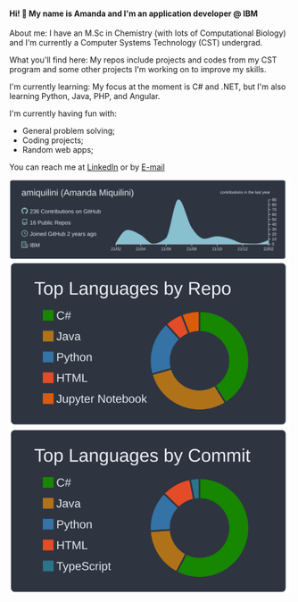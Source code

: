 #### Hi! 👋 My name is Amanda and I'm an application developer @ IBM
About me: I have an M.Sc in Chemistry (with lots of Computational Biology) and I'm currently a Computer Systems Technology (CST) undergrad.

What you'll find here: My repos include projects and codes from my CST program and some other projects I'm working on to improve my skills.

I'm currently learning: My focus at the moment is C# and .NET, but I'm also learning Python, Java, PHP, and Angular.

I'm currently having fun with:
- General problem solving;
- Coding projects;
- Random web apps;

You can reach me at [LinkedIn](https://www.linkedin.com/in/amandamiquilini/) or by <a href="mailto:amiquilini@id.uff.br?subject=Github%20Contact">E-mail</a>

<p align="center">
  <img src="https://raw.githubusercontent.com/amiquilini/amiquilini/master/profile-summary-card-output/nord_dark/0-profile-details.svg" />
  <img src="https://raw.githubusercontent.com/amiquilini/amiquilini/master/profile-summary-card-output/nord_dark/1-repos-per-language.svg" />
  <img src="https://raw.githubusercontent.com/amiquilini/amiquilini/master/profile-summary-card-output/nord_dark/2-most-commit-language.svg" />
</p>

<!--
[![](https://raw.githubusercontent.com/amiquilini/amiquilini/master/profile-summary-card-output/nord_dark/0-profile-details.svg)](https://github.com/vn7n24fzkq/github-profile-summary-cards)
[![](https://raw.githubusercontent.com/amiquilini/amiquilini/master/profile-summary-card-output/nord_dark/1-repos-per-language.svg)](https://github.com/vn7n24fzkq/github-profile-summary-cards) 
[![](https://raw.githubusercontent.com/amiquilini/amiquilini/master/profile-summary-card-output/nord_dark/2-most-commit-language.svg)](https://github.com/vn7n24fzkq/github-profile-summary-cards)
-->
